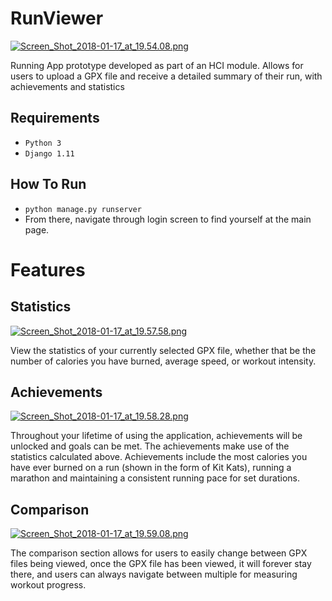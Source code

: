 # RunViewer 

[![Screen_Shot_2018-01-17_at_19.54.08.png](https://s13.postimg.org/q6p3gmiw7/Screen_Shot_2018-01-17_at_19.54.08.png)](https://postimg.org/image/qw7vszjfn/)

Running App prototype developed as part of an HCI module. Allows for users to upload a GPX file and receive a detailed summary of their run, with achievements and statistics

## Requirements

- `Python 3`
- `Django 1.11`

## How To Run
- `python manage.py runserver`
- From there, navigate through login screen to find yourself at the main page.


# Features

## Statistics

[![Screen_Shot_2018-01-17_at_19.57.58.png](https://s13.postimg.org/zehbxi5fr/Screen_Shot_2018-01-17_at_19.57.58.png)](https://postimg.org/image/v5clvc26b/)

View the statistics of your currently selected GPX file, whether that be the number of calories you have burned, average speed, or workout intensity.

## Achievements 

[![Screen_Shot_2018-01-17_at_19.58.28.png](https://s13.postimg.org/npdc9korr/Screen_Shot_2018-01-17_at_19.58.28.png)](https://postimg.org/image/zehbxjfqb/)

Throughout your lifetime of using the application, achievements will be unlocked and goals can be met. The achievements make use of the statistics calculated above. Achievements include the most calories you have ever burned on a run (shown in the form of Kit Kats), running a marathon and maintaining a consistent running pace for set durations.

## Comparison

[![Screen_Shot_2018-01-17_at_19.59.08.png](https://s13.postimg.org/6c31uqobr/Screen_Shot_2018-01-17_at_19.59.08.png)](https://postimg.org/image/u32fcuoir/)

The comparison section allows for users to easily change between GPX files being viewed, once the GPX file has been viewed, it will forever stay there, and users can always navigate between multiple for measuring workout progress.

